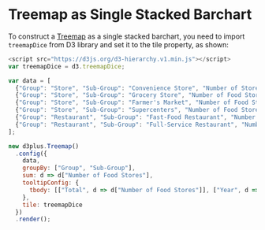 # Treemap as Single Stacked Barchart

To construct a [Treemap](http://d3plus.org/docs/#Treemap) as a single stacked barchart, you need to import `treemapDice` from D3 library and set it to the tile property, as shown:

```js
<script src="https://d3js.org/d3-hierarchy.v1.min.js"></script>
var treemapDice = d3.treemapDice;

var data = [
  {"Group": "Store", "Sub-Group": "Convenience Store", "Number of Stores": 100, year: 2018},
  {"Group": "Store", "Sub-Group": "Grocery Store", "Number of Food Stores": 150, year: 2018},
  {"Group": "Store", "Sub-Group": "Farmer's Market", "Number of Food Stores": 50, year: 2018},
  {"Group": "Store", "Sub-Group": "Supercenters", "Number of Food Stores": 30, year: 2018},
  {"Group": "Restaurant", "Sub-Group": "Fast-Food Restaurant", "Number of Food Stores": 60, year: 2018},
  {"Group": "Restaurant", "Sub-Group": "Full-Service Restaurant", "Number of Food Stores": 120, year: 2018}
];

new d3plus.Treemap()
  .config({
    data,
    groupBy: ["Group", "Sub-Group"],
    sum: d => d["Number of Food Stores"],
    tooltipConfig: {
      tbody: [["Total", d => d["Number of Food Stores"]], ["Year", d => d.year]]
    },
    tile: treemapDice
  })
  .render();
```
